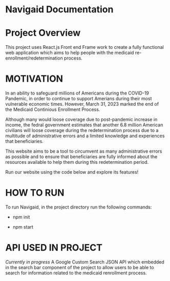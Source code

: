 # Navigaid Documentation

# Project Overview

This project uses React.js Front end Frame work to create a fully functional web application which aims to help people with the medicaid re-enrollment/redetermination process.

# MOTIVATION

In an ability to safeguard millions of Americans during the COVID-19 Pandemic, in order to continue to support Amerians during their most vulnerable economic times. However, March 31, 2023 marked the end of the Medicaid Continious Enrollment Process.

Although many would loose coverage due to post-pandemic increase in income, the fedral government estimates that another 6.8 million American civilians will loose coverage during the redetermination process due to a multitude of administrative errors and a limited knowledge and experiences that beneficiaries.

This website aims to be a tool to circumvent as many administrative errors as possible and to ensure that beneficiaries are fully informed about the resources available to help them during this redetermination period.

Run our website using the code below and explore its features!

# HOW TO RUN

To run Navigaid, in the project directory run the following commands:

- npm init

- npm start

# API USED IN PROJECT

_Currently in progress_
A Google Custom Search JSON API which embedded in the search bar component of the project to allow users to be able to search for information related to the medicaid renrollment process.
